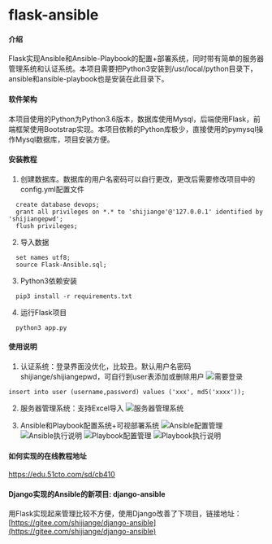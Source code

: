 # flask-ansible

#### 介绍
Flask实现Ansible和Ansible-Playbook的配置+部署系统，同时带有简单的服务器管理系统和认证系统。本项目需要把Python3安装到/usr/local/python目录下，ansible和ansible-playbook也是安装在此目录下。

#### 软件架构
本项目使用的Python为Python3.6版本，数据库使用Mysql，后端使用Flask，前端框架使用Bootstrap实现。本项目依赖的Python库极少，直接使用的pymysql操作Mysql数据库，项目安装方便。


#### 安装教程

1. 创建数据库。数据库的用户名密码可以自行更改，更改后需要修改项目中的config.yml配置文件

```
  create database devops;  
  grant all privileges on *.* to 'shijiange'@'127.0.0.1' identified by 'shijiangepwd';  
  flush privileges;
```

2. 导入数据

```
  set names utf8;
  source Flask-Ansible.sql;
```

3. Python3依赖安装
```  
  pip3 install -r requirements.txt
```
4. 运行Flask项目
```  
  python3 app.py
```

#### 使用说明

1. 认证系统：登录界面没优化，比较丑。默认用户名密码shijiange/shijiangepwd，可自行到user表添加或删除用户
![需要登录](https://images.gitee.com/uploads/images/2019/0710/111040_c8e2f6e3_129867.png "认证.png")
```
insert into user (username,password) values ('xxx', md5('xxxx'));
```
2. 服务器管理系统：支持Excel导入
![服务器管理系统](https://images.gitee.com/uploads/images/2019/0710/111256_364aa699_129867.png "服务器管理.png")

3. Ansible和Playbook配置系统+可视部署系统
![Ansible配置管理](https://images.gitee.com/uploads/images/2019/0710/111415_7c10e8ad_129867.png "Ansible配置管理.png")
![Ansible执行说明](https://images.gitee.com/uploads/images/2019/0710/111449_c7e23e77_129867.png "Ansible执行说明.png")
![Playbook配置管理](https://images.gitee.com/uploads/images/2019/0710/111629_00b26a56_129867.png "Playbook配置管理.png")
![Playbook执行说明](https://images.gitee.com/uploads/images/2019/0710/111704_67af05d0_129867.png "Playbook执行说明.png")

#### 如何实现的在线教程地址
  https://edu.51cto.com/sd/cb410

#### Django实现的Ansible的新项目: django-ansible
用Flask实现起来管理比较不方便，使用Django改善了下项目，链接地址：[https://gitee.com/shijiange/django-ansible](https://gitee.com/shijiange/django-ansible)
